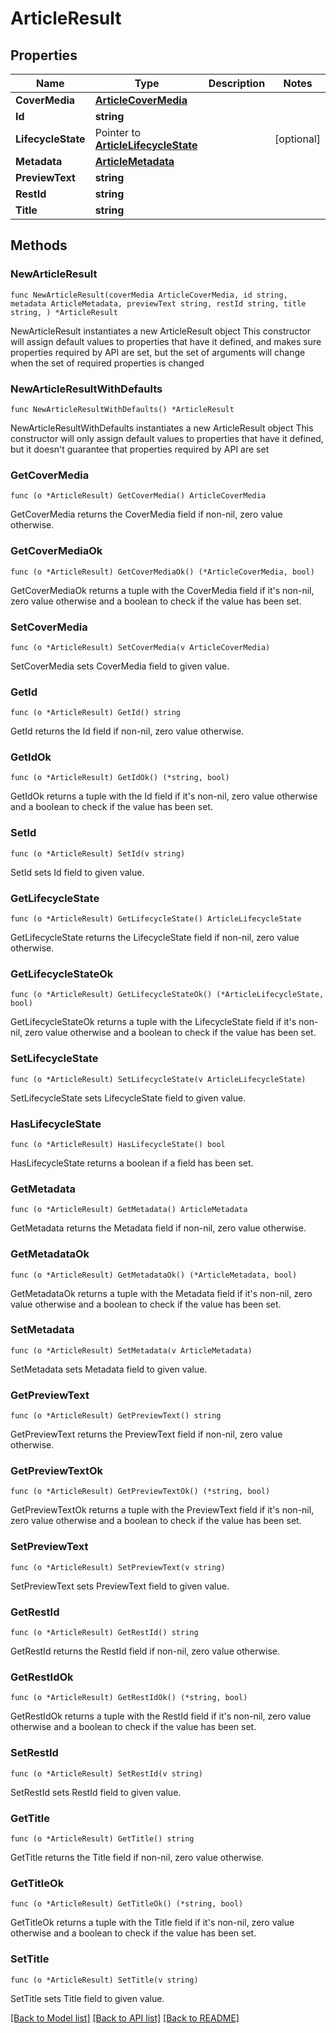 # ArticleResult

## Properties

Name | Type | Description | Notes
------------ | ------------- | ------------- | -------------
**CoverMedia** | [**ArticleCoverMedia**](ArticleCoverMedia.md) |  | 
**Id** | **string** |  | 
**LifecycleState** | Pointer to [**ArticleLifecycleState**](ArticleLifecycleState.md) |  | [optional] 
**Metadata** | [**ArticleMetadata**](ArticleMetadata.md) |  | 
**PreviewText** | **string** |  | 
**RestId** | **string** |  | 
**Title** | **string** |  | 

## Methods

### NewArticleResult

`func NewArticleResult(coverMedia ArticleCoverMedia, id string, metadata ArticleMetadata, previewText string, restId string, title string, ) *ArticleResult`

NewArticleResult instantiates a new ArticleResult object
This constructor will assign default values to properties that have it defined,
and makes sure properties required by API are set, but the set of arguments
will change when the set of required properties is changed

### NewArticleResultWithDefaults

`func NewArticleResultWithDefaults() *ArticleResult`

NewArticleResultWithDefaults instantiates a new ArticleResult object
This constructor will only assign default values to properties that have it defined,
but it doesn't guarantee that properties required by API are set

### GetCoverMedia

`func (o *ArticleResult) GetCoverMedia() ArticleCoverMedia`

GetCoverMedia returns the CoverMedia field if non-nil, zero value otherwise.

### GetCoverMediaOk

`func (o *ArticleResult) GetCoverMediaOk() (*ArticleCoverMedia, bool)`

GetCoverMediaOk returns a tuple with the CoverMedia field if it's non-nil, zero value otherwise
and a boolean to check if the value has been set.

### SetCoverMedia

`func (o *ArticleResult) SetCoverMedia(v ArticleCoverMedia)`

SetCoverMedia sets CoverMedia field to given value.


### GetId

`func (o *ArticleResult) GetId() string`

GetId returns the Id field if non-nil, zero value otherwise.

### GetIdOk

`func (o *ArticleResult) GetIdOk() (*string, bool)`

GetIdOk returns a tuple with the Id field if it's non-nil, zero value otherwise
and a boolean to check if the value has been set.

### SetId

`func (o *ArticleResult) SetId(v string)`

SetId sets Id field to given value.


### GetLifecycleState

`func (o *ArticleResult) GetLifecycleState() ArticleLifecycleState`

GetLifecycleState returns the LifecycleState field if non-nil, zero value otherwise.

### GetLifecycleStateOk

`func (o *ArticleResult) GetLifecycleStateOk() (*ArticleLifecycleState, bool)`

GetLifecycleStateOk returns a tuple with the LifecycleState field if it's non-nil, zero value otherwise
and a boolean to check if the value has been set.

### SetLifecycleState

`func (o *ArticleResult) SetLifecycleState(v ArticleLifecycleState)`

SetLifecycleState sets LifecycleState field to given value.

### HasLifecycleState

`func (o *ArticleResult) HasLifecycleState() bool`

HasLifecycleState returns a boolean if a field has been set.

### GetMetadata

`func (o *ArticleResult) GetMetadata() ArticleMetadata`

GetMetadata returns the Metadata field if non-nil, zero value otherwise.

### GetMetadataOk

`func (o *ArticleResult) GetMetadataOk() (*ArticleMetadata, bool)`

GetMetadataOk returns a tuple with the Metadata field if it's non-nil, zero value otherwise
and a boolean to check if the value has been set.

### SetMetadata

`func (o *ArticleResult) SetMetadata(v ArticleMetadata)`

SetMetadata sets Metadata field to given value.


### GetPreviewText

`func (o *ArticleResult) GetPreviewText() string`

GetPreviewText returns the PreviewText field if non-nil, zero value otherwise.

### GetPreviewTextOk

`func (o *ArticleResult) GetPreviewTextOk() (*string, bool)`

GetPreviewTextOk returns a tuple with the PreviewText field if it's non-nil, zero value otherwise
and a boolean to check if the value has been set.

### SetPreviewText

`func (o *ArticleResult) SetPreviewText(v string)`

SetPreviewText sets PreviewText field to given value.


### GetRestId

`func (o *ArticleResult) GetRestId() string`

GetRestId returns the RestId field if non-nil, zero value otherwise.

### GetRestIdOk

`func (o *ArticleResult) GetRestIdOk() (*string, bool)`

GetRestIdOk returns a tuple with the RestId field if it's non-nil, zero value otherwise
and a boolean to check if the value has been set.

### SetRestId

`func (o *ArticleResult) SetRestId(v string)`

SetRestId sets RestId field to given value.


### GetTitle

`func (o *ArticleResult) GetTitle() string`

GetTitle returns the Title field if non-nil, zero value otherwise.

### GetTitleOk

`func (o *ArticleResult) GetTitleOk() (*string, bool)`

GetTitleOk returns a tuple with the Title field if it's non-nil, zero value otherwise
and a boolean to check if the value has been set.

### SetTitle

`func (o *ArticleResult) SetTitle(v string)`

SetTitle sets Title field to given value.



[[Back to Model list]](../README.md#documentation-for-models) [[Back to API list]](../README.md#documentation-for-api-endpoints) [[Back to README]](../README.md)


